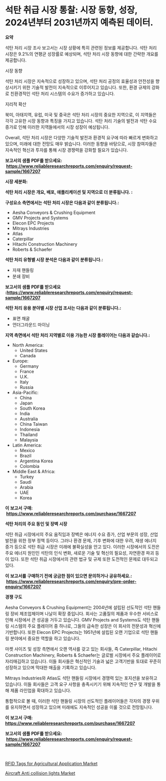 <p><h1>석탄 취급 시장 통찰: 시장 동향, 성장, 2024년부터 2031년까지 예측된 데이터.</h1></p><p><strong>요약</strong></p>
<p><p>석탄 처리 시장 조사 보고서는 시장 상황에 특히 관련된 정보를 제공합니다. 석탄 처리 시장은 9.2%의 연평균 성장률로 예상되며, 석탄 처리 시장 동향에 대한 간략한 개요를 제공합니다.</p><p>시장 동향</p><p>석탄 처리 시장은 지속적으로 성장하고 있으며, 석탄 처리 공정의 효율성과 안전성을 향상시키기 위한 기술적 발전이 지속적으로 이루어지고 있습니다. 또한, 환경 규제의 강화로 친환경적인 석탄 처리 시스템의 수요가 증가하고 있습니다.</p><p>지리적 확산</p><p>북미, 아태지역, 유럽, 미국 및 중국은 석탄 처리 시장의 중요한 지역으로, 이 지역들은 각각 고유한 시장 동향과 특징을 가지고 있습니다. 석탄 처리 기술의 발전과 석탄 수요 증가로 인해 이러한 지역들에서의 시장 성장이 예상됩니다.</p><p>Overall, 석탄 처리 시장은 다양한 기술적 발전과 환경적 요구에 따라 빠르게 변화하고 있으며, 미래에 대한 전망도 매우 밝습니다. 이러한 동향을 바탕으로, 시장 참여자들은 지속적인 혁신과 투자를 통해 시장 경쟁력을 강화할 필요가 있습니다.</p></p>
<p><strong>보고서의 샘플 PDF를 받으세요: &nbsp;<a href="https://www.reliableresearchreports.com/enquiry/request-sample/1667207">https://www.reliableresearchreports.com/enquiry/request-sample/1667207</a></strong></p>
<p><strong>시장 세분화:</strong></p>
<p><strong> 석탄 처리 시장은 개요, 배포, 애플리케이션 및 지역으로 더 분류됩니다. :</strong></p>
<p><strong>구성요소 측면에서는 석탄 처리 시장은 다음과 같이 분류됩니다.:</strong></p>
<p><ul><li>Aesha Conveyors & Crushing Equipment</li><li>GMV Projects and Systems</li><li>Elecon EPC Projects</li><li>Mitrays Industries</li><li>Atlas</li><li>Caterpillar</li><li>Hitachi Construction Machinery</li><li>Roberts & Schaefer</li></ul></p>
<p><strong> 석탄 처리 유형별 시장 분석은 다음과 같이 분류됩니다.:</strong></p>
<p><ul><li>자재 핸들링</li><li>분쇄 장비</li></ul></p>
<p><strong>보고서의 샘플 PDF를 받으세요 :<a href="https://www.reliableresearchreports.com/enquiry/request-sample/1667207">https://www.reliableresearchreports.com/enquiry/request-sample/1667207</a></strong></p>
<p><strong> 석탄 처리 응용 분야별 시장 산업 조사는 다음과 같이 분류됩니다.:</strong></p>
<p><ul><li>표면 채굴</li><li>언더그라운드 마이닝</li></ul></p>
<p><strong>지역 측면에서 석탄 처리 지역별로 이용 가능한 시장 플레이어는 다음과 같습니다.:</strong></p>
<p><ul>
    <li>
        North America:
        <ul>
            <li>United States</li>
            <li>Canada</li>
        </ul>
    </li>
    <li>
        Europe:
        <ul>
            <li>Germany</li>
            <li>France</li>
            <li>U.K.</li>
            <li>Italy</li>
            <li>Russia</li>
        </ul>
    </li>
    <li>
        Asia-Pacific:
        <ul>
            <li>China</li>
            <li>Japan</li>
            <li>South Korea</li>
            <li>India</li>
            <li>Australia</li>
            <li>China Taiwan</li>
            <li>Indonesia</li>
            <li>Thailand</li>
            <li>Malaysia</li>
        </ul>
    </li>
    <li>
        Latin America:
        <ul>
            <li>Mexico</li>
            <li>Brazil</li>
            <li>Argentina Korea</li>
            <li>Colombia</li>
        </ul>
    </li>
    <li>
        Middle East & Africa:
        <ul>
            <li>Turkey</li>
            <li>Saudi</li>
            <li>Arabia</li>
            <li>UAE</li>
            <li>Korea</li>
        </ul>
    </li>
    </ul></p>
<p><strong>이 보고서 구매: &nbsp;<a href="https://www.reliableresearchreports.com/purchase/1667207">https://www.reliableresearchreports.com/purchase/1667207</a></strong></p>
<p><strong>석탄 처리의 주요 동인 및 장벽 시장</strong></p>
<p><p>석탄 취급 시장에서의 주요 움직임과 장벽은 에너지 수요 증가, 산업 부문의 성장, 산업 발전을 위한 정부 정책 등이다. 그러나 환경 문제, 기후 변화에 대한 우려, 재생 에너지 증가 등으로 석탄 취급 시장은 미래에 불확실성을 안고 있다. 이러한 시장에서의 도전은 주요 에너지 원인인 석탄의 인식 변화, 새로운 기술 및 혁신의 필요성, 자연환경 파괴 등이 있다. 또한 석탄 취급 시장에서의 관련 법규 및 규제 또한 도전적인 문제로 대두되고 있다.</p></p>
<p><strong>이 보고서를 구매하기 전에 궁금한 점이 있으면 문의하거나 공유하세요.: &nbsp;<a href="https://www.reliableresearchreports.com/enquiry/pre-order-enquiry/1667207">https://www.reliableresearchreports.com/enquiry/pre-order-enquiry/1667207</a></strong></p>
<p><strong>경쟁 구도</strong></p>
<p><p>Aesha Conveyors & Crushing Equipment는 2004년에 설립된 선도적인 석탄 핸들링 장비 제조업체이며 나날이 확장 중입니다. 회사는 고품질의 제품과 우수한 서비스로 인해 시장에서 큰 성공을 거두고 있습니다. GMV Projects and Systems도 석탄 핸들링 시스템의 주요 플레이어 중 하나로, 그들의 급속한 성장은 이 회사의 전문성과 혁신에 기반합니다. 또한 Elecon EPC Projects는 1951년에 설립된 오랜 기업으로 석탄 핸들링 분야에서 중요한 역할을 하고 있습니다.</p><p>마켓 사이즈 및 성장 측면에서 오랜 역사를 갖고 있는 회사들, 즉 Caterpillar, Hitachi Construction Machinery, Roberts & Schaefer는 글로벌 시장에서 주요 플레이어로 자리매김하고 있습니다. 이들 회사들은 혁신적인 기술과 넓은 고객기반을 토대로 꾸준히 성장하고 있으며 막대한 매출을 기록하고 있습니다.</p><p>Mitrays Industries와 Atlas도 석탄 핸들링 시장에서 경쟁력 있는 포지션을 보유하고 있습니다. 이들 회사들은 고객 요구 사항을 충족시키기 위해 지속적인 연구 및 개발을 통해 제품 라인업을 확대하고 있습니다.</p><p>통합적으로 볼 때, 이러한 석탄 핸들링 시장의 선도적인 플레이어들은 각자의 경쟁 우위를 유지하면서 성장하고 있으며 미래에도 지속적인 성공을 이룰 것으로 전망됩니다.</p></p>
<p><strong>이 보고서 구매: &nbsp; <a href="https://www.reliableresearchreports.com/purchase/1667207">https://www.reliableresearchreports.com/purchase/1667207</a></strong></p>
<p><strong>보고서의 샘플 PDF를 받으세요: &nbsp;<a href="https://www.reliableresearchreports.com/enquiry/request-sample/1667207">https://www.reliableresearchreports.com/enquiry/request-sample/1667207</a></strong><strong></strong></p>
<p>&nbsp;</p>
<p><p><a href="https://github.com/edytherolanlouisejk1miz0wig/Market-Research-Report-List-1/blob/main/rfid-tags-for-agricultural-application-market.md">RFID Tags for Agricultural Application Market</a></p><p><a href="https://github.com/peachesmcdowel1/Market-Research-Report-List-2/blob/main/aircraft-anti-collision-lights-market.md">Aircraft Anti collision lights Market</a></p></p>